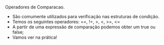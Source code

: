 
Operadores de Comparacao.

- São comumente utilizados para verificação nas estruturas de condição.
- Temos os seguintes operadores: ==, !=, >, <, >=, <=
- A partir de uma expressão de comparação podemos obter um true ou false;
- Vamos ver na prática!

